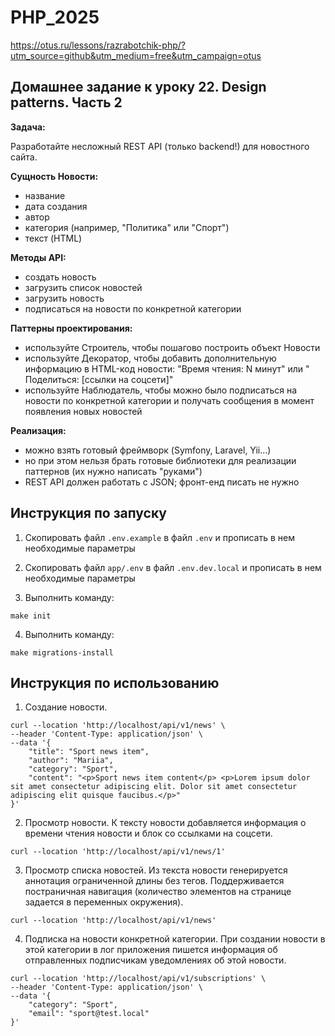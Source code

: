 # PHP_2025

https://otus.ru/lessons/razrabotchik-php/?utm_source=github&utm_medium=free&utm_campaign=otus

## Домашнее задание к уроку 22. Design patterns. Часть 2

**Задача:**

Разработайте несложный REST API (только backend!) для новостного сайта.

**Сущность Новости:**

- название
- дата создания
- автор
- категория (например, "Политика" или "Спорт")
- текст (HTML)

**Методы API:**

- создать новость
- загрузить список новостей
- загрузить новость
- подписаться на новости по конкретной категории

**Паттерны проектирования:**

- используйте Строитель, чтобы пошагово построить объект Новости
- используйте Декоратор, чтобы добавить дополнительную информацию в HTML-код новости: "Время чтения: N минут" или "
  Поделиться: [ссылки на соцсети]"
- используйте Наблюдатель, чтобы можно было подписаться на новости по конкретной категории и получать сообщения в момент
  появления новых новостей

**Реализация:**

- можно взять готовый фреймворк (Symfony, Laravel, Yii...)
- но при этом нельзя брать готовые библиотеки для реализации паттернов (их нужно написать "руками")
- REST API должен работать с JSON; фронт-енд писать не нужно

## Инструкция по запуску

1. Скопировать файл `.env.example` в файл `.env` и прописать в нем необходимые параметры


2. Скопировать файл `app/.env` в файл `.env.dev.local` и прописать в нем необходимые параметры


3. Выполнить команду:

```
make init
```

4. Выполнить команду:

```
make migrations-install
```

## Инструкция по использованию

1. Создание новости.

```
curl --location 'http://localhost/api/v1/news' \
--header 'Content-Type: application/json' \
--data '{
    "title": "Sport news item",
    "author": "Mariia",
    "category": "Sport",
    "content": "<p>Sport news item content</p> <p>Lorem ipsum dolor sit amet consectetur adipiscing elit. Dolor sit amet consectetur adipiscing elit quisque faucibus.</p>"
}'
```

2. Просмотр новости. К тексту новости добавляется информация о времени чтения новости и блок со ссылками на соцсети.

```
curl --location 'http://localhost/api/v1/news/1'
```

3. Просмотр списка новостей. Из текста новости генерируется аннотация ограниченной длины без тегов. Поддерживается
   постраничная навигация (количество элементов на странице задается в переменных окружения).

```
curl --location 'http://localhost/api/v1/news'
```

4. Подписка на новости конкретной категории. При создании новости в этой категории в лог приложения пишется информация
   об отправленных подписчикам уведомлениях об этой новости.

```
curl --location 'http://localhost/api/v1/subscriptions' \
--header 'Content-Type: application/json' \
--data '{
    "category": "Sport",
    "email": "sport@test.local"
}'
```
